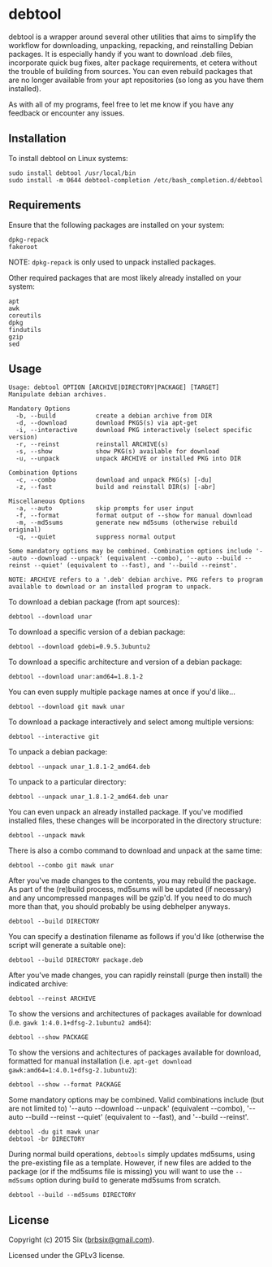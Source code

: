 # debtool

debtool is a wrapper around several other utilities that aims to simplify the workflow for downloading, unpacking, repacking, and reinstalling Debian packages. It is especially handy if you want to download .deb files, incorporate quick bug fixes, alter package requirements, et cetera without the trouble of building from sources. You can even rebuild packages that are no longer available from your apt repositories (so long as you have them installed).

As with all of my programs, feel free to let me know if you have any feedback or encounter any issues.

Installation
------------

To install debtool on Linux systems:

    sudo install debtool /usr/local/bin
    sudo install -m 0644 debtool-completion /etc/bash_completion.d/debtool

Requirements
------------

Ensure that the following packages are installed on your system:

    dpkg-repack
    fakeroot

NOTE: `dpkg-repack` is only used to unpack installed packages.

Other required packages that are most likely already installed on your system:

    apt
    awk
    coreutils
    dpkg
    findutils
    gzip
    sed

Usage
-----

    Usage: debtool OPTION [ARCHIVE|DIRECTORY|PACKAGE] [TARGET]
    Manipulate debian archives.

    Mandatory Options
      -b, --build           create a debian archive from DIR
      -d, --download        download PKGS(s) via apt-get
      -i, --interactive     download PKG interactively (select specific version)
      -r, --reinst          reinstall ARCHIVE(s)
      -s, --show            show PKG(s) available for download
      -u, --unpack          unpack ARCHIVE or installed PKG into DIR

    Combination Options
      -c, --combo           download and unpack PKG(s) [-du]
      -z, --fast            build and reinstall DIR(s) [-abr]

    Miscellaneous Options
      -a, --auto            skip prompts for user input
      -f, --format          format output of --show for manual download
      -m, --md5sums         generate new md5sums (otherwise rebuild original)
      -q, --quiet           suppress normal output

    Some mandatory options may be combined. Combination options include '--auto --download --unpack' (equivalent --combo), '--auto --build --reinst --quiet' (equivalent to --fast), and '--build --reinst'.

    NOTE: ARCHIVE refers to a '.deb' debian archive. PKG refers to program available to download or an installed program to unpack.

To download a debian package (from apt sources):

    debtool --download unar

To download a specific version of a debian package:

    debtool --download gdebi=0.9.5.3ubuntu2

To download a specific architecture and version of a debian package:

    debtool --download unar:amd64=1.8.1-2

You can even supply multiple package names at once if you'd like...

    debtool --download git mawk unar

To download a package interactively and select among multiple versions:

    debtool --interactive git

To unpack a debian package:

    debtool --unpack unar_1.8.1-2_amd64.deb

To unpack to a particular directory:

    debtool --unpack unar_1.8.1-2_amd64.deb unar

You can even unpack an already installed package. If you've modified installed files, these changes will be incorporated in the directory structure:

    debtool --unpack mawk

There is also a combo command to download and unpack at the same time:

    debtool --combo git mawk unar

After you've made changes to the contents, you may rebuild the package. As part of the (re)build process, md5sums will be updated (if necessary) and any uncompressed manpages will be gzip'd. If you need to do much more than that, you should probably be using debhelper anyways.

    debtool --build DIRECTORY

You can specify a destination filename as follows if you'd like (otherwise the script will generate a suitable one):

    debtool --build DIRECTORY package.deb

After you've made changes, you can rapidly reinstall (purge then install) the indicated archive:

    debtool --reinst ARCHIVE

To show the versions and architectures of packages available for download (i.e. `gawk 1:4.0.1+dfsg-2.1ubuntu2 amd64`):

    debtool --show PACKAGE

To show the versions and achitectures of packages available for download, formatted for manual installation (i.e. `apt-get download gawk:amd64=1:4.0.1+dfsg-2.1ubuntu2`):

    debtool --show --format PACKAGE

Some mandatory options may be combined. Valid combinations include (but are not limited to) '--auto --download --unpack' (equivalent --combo), '--auto --build --reinst --quiet' (equivalent to --fast), and '--build --reinst'.

    debtool -du git mawk unar
    debtool -br DIRECTORY

During normal build operations, `debtools` simply updates md5sums, using the pre-existing file as a template. However, if new files are added to the package (or if the md5sums file is missing) you will want to use the `--md5sums` option during build to generate md5sums from scratch.

    debtool --build --md5sums DIRECTORY

License
-------

Copyright (c) 2015 Six (brbsix@gmail.com).

Licensed under the GPLv3 license.
